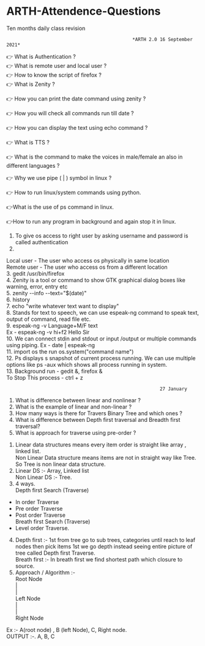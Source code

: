 # ARTH-Attendence-Questions
Ten months daily class revision 


                                                  *ARTH 2.0 16 September 2021*

👉 What is Authentication ?                   <br>
👉 What is remote user and local user ?        <br>
👉 How to know the script of firefox ?<br>
👉 What is Zenity ?

👉 How you can print the date command using zenity ?<br>

👉 How you will check all commands run till date ?<br>

👉 How you can display the text using echo command ?<br>

👉 What is TTS ?<br>

👉 What is the command to make the voices in male/female an also in different languages ?<br>

👉 Why we use pipe ( | ) symbol in linux ?<br>

👉 How to run linux/system commands using python. <br>

👉What is the use of ps command in linux.  <br>

👉How to run any program in background and again stop it in linux.  <br>

1. To give os access to right user by asking username and password is called authentication  <br>
2.
Local user - The user who access os physically in same location  <br>
Remote user - The user who access os from a different location   <br>
3. gedit /usr/bin/firefox    <br>
4. Zenity is a tool or command to show GTK graphical dialog boxes like warning, error, entry etc  <br>
5. zenity --info --text="$(date)"   <br>
6. history    <br>
7. echo "write whatever text want to display"  <br>
8. Stands for text to speech, we can use espeak-ng command to speak text, output of command, read file etc.   <br>
9. espeak-ng -v Language+M/F text   <br>
Ex - espeak-ng -v hi+f2 Hello Sir  <br>
10. We can connect stdin and stdout or input /output or multiple commands using piping. Ex - date | espeak-ng  <br>
11. import os the run os.system("command name")    <br>
12. Ps displays s snapshot of current process running. We can use multiple options like ps -aux which shows all process running in system.  <br>
13. Background run - gedit &, firefox &  <br>
To Stop This process - ctrl + z   <br>



                                                            27 January

1) What is difference between linear and nonlinear ?   <br>
2) What is the example of linear and non-linear ?  <br>
3) How many ways is there for Travers Binary Tree and which ones ? <br>
4) What is difference between Depth first traversal and Breadth first traversal?<br>
5) What is approach for traverse using pre-order ?<br>


1. Linear data structures means every item order is straight like array , linked list.    <br>
Non Linear Data structure means items are not in straight way like Tree. So Tree is non linear data structure. <br>
2. Linear DS :- Array, Linked list  <br>
Non Linear DS :- Tree.  <br>
3. 4 ways.  <br>
Depth first Search (Traverse) <br>
- In order Traverse <br>
- Pre order Traverse <br>
- Post order Traverse <br>
Breath first Search (Traverse) <br>
- Level order Traverse. <br>
4. Depth first :- 1st from tree go to sub trees, categories until reach to leaf nodes then pick items 1st we go depth instead seeing entire picture of tree called Depth first Traverse. <br>
Breath first :- In breath first we find shortest path which closure to source. <br>
5. Approach / Algorithm :-   <br>
Root Node  <br>
|  <br>
|  <br>
Left Node <br>
|  <br>
|  <br>
Right Node <br>

Ex :- A(root node) , B (left Node), C, Right node.  <br>
OUTPUT :-. A, B, C  <br>

